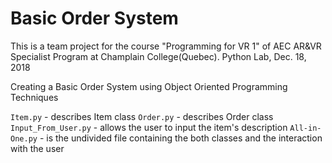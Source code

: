 # Basic Order System #
This is a team project for the course "Programming for VR 1" of AEC AR&VR Specialist Program at Champlain College(Quebec).
Python Lab, Dec. 18, 2018

Creating a Basic Order System using Object Oriented Programming Techniques

`Item.py` - describes Item class
`Order.py` - describes Order class
`Input_From_User.py` - allows the user to input the item's description
`All-in-One.py` - is the undivided file containing the both classes and the interaction with the user


